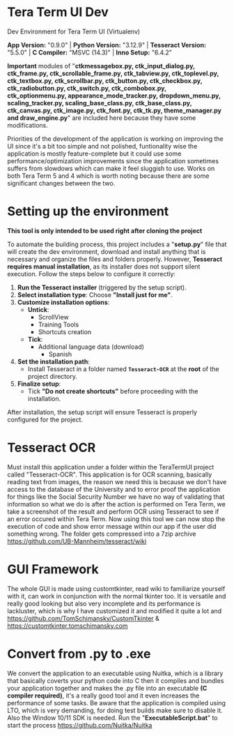 # Tera Term UI Dev
Dev Environment for Tera Term UI (Virtualenv)

**App Version:** "0.9.0" | **Python Version:** "3.12.9" | **Tesseract Version:** "5.5.0" | **C Compiler:** "MSVC (14.3)" | **Inno Setup:** "6.4.2"

**Important** modules of "**ctkmessagebox.py, ctk_input_dialog.py, ctk_frame.py, ctk_scrollable_frame.py, ctk_tabview.py, ctk_toplevel.py,
ctk_textbox.py, ctk_scrollbar.py, ctk_button.py, ctk_checkbox.py, ctk_radiobutton.py, ctk_switch.py, ctk_combobox.py, ctk_optionmenu.py, 
appearance_mode_tracker.py, dropdown_menu.py, scaling_tracker.py, scaling_base_class.py, ctk_base_class.py, ctk_canvas.py, 
ctk_image.py, ctk_font.py, ctk_tk.py, theme_manager.py and draw_engine.py**" 
are included here because they have some modifications.

Priorities of the development of the application is working on improving the UI since it's a bit too simple and not polished,
funtionality wise the application is mostly feature-complete but it could use some performance/optimization improvements since
the application sometimes suffers from slowdows which can make it feel sluggish to use. Works on both Tera Term 5 and 4 
which is worth noting because there are some significant changes between the two.

# Setting up the environment
**This tool is only intended to be used right after cloning the project**

To automate the building process, this project includes a "**setup.py**" file that will create the dev environment, download and install anything that is necessary 
and organize the files and folders properly. However, **Tesseract requires manual installation**, as its installer does not support silent execution. Follow the steps below to configure it correctly:

1. **Run the Tesseract installer** (triggered by the setup script).
2. **Select installation type**: Choose **"Install just for me"**.
3. **Customize installation options**:
   - **Untick**:
     - ScrollView
     - Training Tools
     - Shortcuts creation
   - **Tick**:
     - Additional language data (download)
       - Spanish
4. **Set the installation path**:
   - Install Tesseract in a folder named **`Tesseract-OCR`** at the **root** of the project directory.
5. **Finalize setup**:
   - Tick **"Do not create shortcuts"** before proceeding with the installation.

After installation, the setup script will ensure Tesseract is properly configured for the project.

# Tesseract OCR
Must install this application under a folder within the TeraTermUI project called "Tesseract-OCR".
This application is for OCR scanning, basically reading text from images, the reason we need this is
because we don't have access to the database of the University and to error proof the application for things like
the Social Security Number we have no way of validating that information so what we do is after the action is performed on Tera Term,
we take a screenshot of the result and perform OCR using Tesseract to see if an error occured within Tera Term. 
Now using this tool we can now stop the execution of code and show error message within our app if the user did something wrong. 
The folder gets compressed into a 7zip archive
https://github.com/UB-Mannheim/tesseract/wiki

# GUI Framework
The whole GUI is made using customtkinter, read wiki to familiarize yourself with it, can work in conjunction with the normal tkinter too.
It is versatile and really good looking but also very incomplete and its performance is lackluster, which is why I have customized it and modified it quite a lot and
https://github.com/TomSchimansky/CustomTkinter & https://customtkinter.tomschimansky.com
      
# Convert from .py to .exe
We convert the application to an executable using Nuitka, which is a library that basically coverts your python code into C then it compiles and bundles your application together
and makes the .py file into an executable **(C compiler required)**, it's a really good tool and it even increases the performance of some tasks. 
Be aware that the application is compiled using LTO,  which is very demanding, for doing test builds make sure to disable it. Also the Window 10/11 SDK is needed.
Run the "**ExecutableScript.bat**" to start the process https://github.com/Nuitka/Nuitka 
